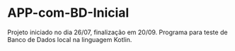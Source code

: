 # APP-com-BD-Inicial
Projeto iniciado no dia 26/07, finalização em 20/09. Programa para teste de Banco de Dados local na linguagem Kotlin.
